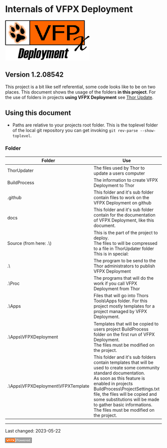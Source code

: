 # Internals of VFPX Deployment
![VFPX Deployment logo](./Images/vfpxdeployment.png "VFPX Deployment")
## Version  1.2.08542

This project is a bit like self referential, some code looks like to be on two places.
This document shows the usage of the folders  **in this project**.
For the use of folders in projects **using VFPX Deployment** see
[Thor Update](./ThorUpdate.md).

## Using this document
- Paths are relative to your projects root folder. This is the toplevel folder of the local git repository you can get invoking `git rev-parse --show-toplevel`.

### Folder
| Folder | Use |
|----|----|
| ThorUpdater | The files used by Thor to update a users computer |
| BuildProcess | The information to create VFPX Deployment to Thor |
| .github | This folder and it's sub folder contain files to work on the VFPX Deployment on github |
| docs | This folder and it's sub folder contain for the documentation of VFPX Deployment, like this document. |
| Source (from here: .\\) | This is the part of the project to deploy.<br />The files to will be compressed to a file in ThorUpdater folder<br />This is in special: |
| .\\ | The program to be send to the Thor administrators to publish VFPX Deployment |
| .\\Proc | The programs that will do the work if you call VFPX Deployment from Thor |
| .\\Apps | Files that will go into Thors Tools\\Apps folder. For this project mostly templates for a project managed by VFPX Deployment. |
| .\\Apps\\VFPXDeployment | Templates that will be copied to users project BuildProcess folder on the first run of VFPX Deployment.<br />The files must be modified on the project. |
| .\\Apps\\VFPXDeployment\\VFPXTemplate | This folder and it's sub folders contain templates that will be used to create some community standard documentation.<br />As soon as this feature is enabled in projects BuildProcess\\ProjectSettings.txt file, the files will be copied and some substitutions will be made to gather basic informations.<br />The files must be modified on the project. |

----
Last changed: 2023-05-22

![powered by VFPX](./Images/vfpxpoweredby_alternative.gif "powered by VFPX")
